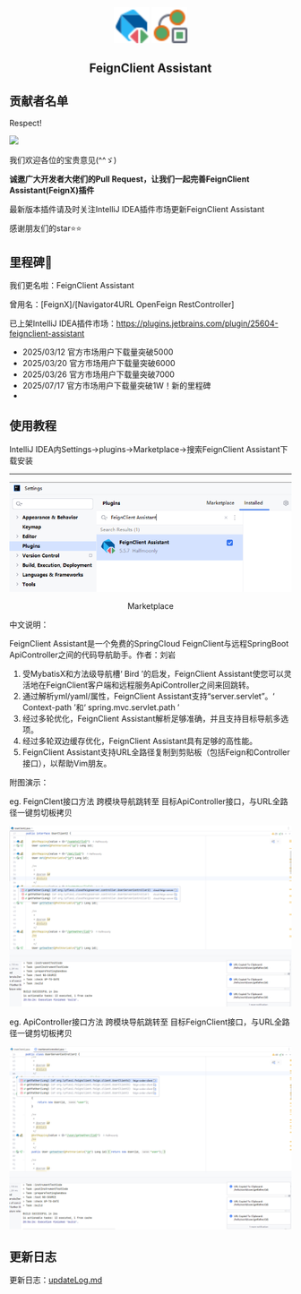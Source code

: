 <div align="center">
  <img src="./feignx/src/main/resources/icons/feignAction.svg" height="64">
  <img src="./feignx/src/main/resources/icons/clipboard.svg" height="64">
  <h2>FeignClient Assistant</h2>
</div>

## 贡献者名单
Respect!

<a href="https://github.com/Halfmoonly/feignx-plugin/graphs/contributors">
  <img src="https://contrib.rocks/image?repo=Halfmoonly/feignx-plugin" />
</a>

我们欢迎各位的宝贵意见(^^ゞ)

**诚邀广大开发者大佬们的Pull Request，让我们一起完善FeignClient Assistant(FeignX)插件**

最新版本插件请及时关注IntelliJ IDEA插件市场更新FeignClient Assistant

感谢朋友们的star⭐⭐

## 里程碑🎴

我们更名啦：FeignClient Assistant

曾用名：[FeignX]/[Navigator4URL OpenFeign RestController]

已上架IntelliJ IDEA插件市场：https://plugins.jetbrains.com/plugin/25604-feignclient-assistant
- 2025/03/12 官方市场用户下载量突破5000
- 2025/03/20 官方市场用户下载量突破6000
- 2025/03/26 官方市场用户下载量突破7000
- 2025/07/17 官方市场用户下载量突破1W！新的里程碑
- 


## 使用教程
IntelliJ IDEA内Settings->plugins->Marketplace->搜索FeignClient Assistant下载安装

---
<div align="center">
  <img src="./feignx/pics/ReadmeMarketplace.png">
  <p>Marketplace</p>
</div>


中文说明：

FeignClient Assistant是一个免费的SpringCloud FeignClient与远程SpringBoot ApiController之间的代码导航助手。作者：刘岩

1. 受MybatisX和方法级导航槽‘ Bird ’的启发，FeignClient Assistant使您可以灵活地在FeignClient客户端和远程服务ApiController之间来回跳转。
2. 通过解析yml/yaml/属性，FeignClient Assistant支持“server.servlet”。‘ Context-path ’和‘ spring.mvc.servlet.path ’
3. 经过多轮优化，FeignClient Assistant解析足够准确，并且支持目标导航多选项。
4. 经过多轮双边缓存优化，FeignClient Assistant具有足够的高性能。
5. FeignClient Assistant支持URL全路径复制到剪贴板（包括Feign和Controller接口），以帮助Vim朋友。

附图演示：

eg. FeignClent接口方法 跨模块导航跳转至 目标ApiController接口，与URL全路径一键剪切板拷贝
<div align="left">
  <img src="./feignx/pics/snipping-feignClient.png">
</div>

eg. ApiController接口方法 跨模块导航跳转至 目标FeignClient接口，与URL全路径一键剪切板拷贝

<div align="left">
  <img src="./feignx/pics/snipping-apiController.png">
</div>

## 更新日志

更新日志：[updateLog.md](feignx/docs/updateLog.md)